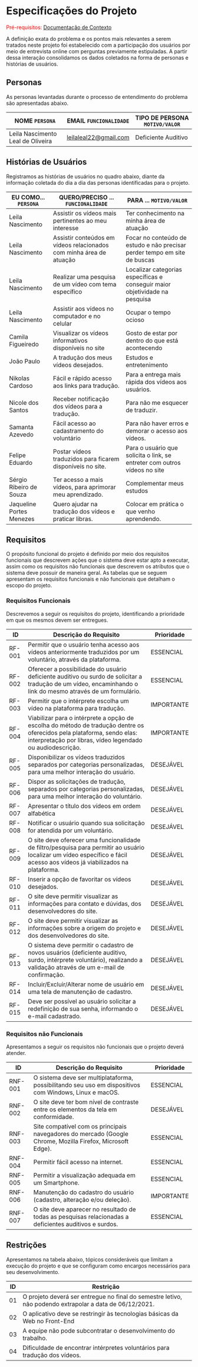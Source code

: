 # Especificações do Projeto

<span style="color:red">Pré-requisitos: <a href="1-Documentação de Contexto.md"> Documentação de Contexto</a></span>

A definição exata do problema e os pontos mais relevantes a serem tratados neste projeto foi estabelecido com a participação dos usuários por meio de entrevista online com perguntas previamente estipuladas. A partir dessa interação consolidamos os dados coletados na forma de personas e histórias de usuários.

## Personas

As personas levantadas durante o processo de entendimento do problema são apresentadas abaixo.

|NOME `PERSONA`| EMAIL `FUNCIONALIDADE` |TIPO DE PERSONA `MOTIVO/VALOR`                 |
|--------------------|------------------------------------|----------------------------------------|
|Leila Nascimento Leal de Oliveira        |leilaleal22@gmail.com                 |Deficiente Auditivo                                 |



## Histórias de Usuários

Registramos as histórias de usuários no quadro abaixo, diante da informação coletada do dia a dia das personas identificadas para o projeto.

|EU COMO... `PERSONA`| QUERO/PRECISO ... `FUNCIONALIDADE` |PARA ... `MOTIVO/VALOR`                 |
|--------------------|------------------------------------|----------------------------------------|
|Leila Nascimento         |Assistir os vídeos mais pertinentes ao meu interesse                 |Ter conhecimento na minha área de atuação                                  |
|Leila Nascimento         |Assistir conteúdos em vídeos relacionados com minha área de atuação  |Focar no conteúdo de estudo e não precisar perder tempo em site de buscas  |
|Leila Nascimento         |Realizar uma pesquisa de um vídeo com tema específico                |Localizar categorias específicas e conseguir maior objetividade na pesquisa|
|Leila Nascimento         |Assistir aos vídeos no computador e no celular                       |Ocupar o tempo ocioso                                                      |
|Camila Figueiredo        |Visualizar os vídeos informativos disponíveis no site                |Gosto de estar por dentro do que está acontecendo                          |
|João Paulo               |A tradução dos meus vídeos desejados.                                |Estudos e entretenimento                                                   |
|Nikolas Cardoso          |Fácil e rápido acesso aos links para tradução.                       |Para a entrega mais rápida dos vídeos aos usuários.                        |
|Nicole dos Santos        |Receber notificação dos vídeos para a tradução.                      |Para não me esquecer de traduzir.                                          |
|Samanta Azevedo          |Fácil acesso ao cadastramento do voluntário                          |Para não haver erros e demorar o acesso aos vídeos.                        |
|Felipe Eduardo           |Postar vídeos traduzidos para ficarem disponíveis no site.           |Para o usuário que solicita o link, se entreter com outros vídeos no site  |
|Sérgio Ribeiro de Souza  |Ter acesso a mais vídeos, para aprimorar meu aprendizado.            |Complementar meus estudos                                                  |
|Jaqueline Portes Menezes |Quero ajudar na tradução dos vídeos e praticar libras.               |Colocar em prática o que venho aprendendo.                                 |



## Requisitos

O propósito funcional do projeto é definido por meio dos requisitos funcionais que descrevem ações que o sistema deve estar apto a executar, assim como os requisitos não funcionais que descrevem os atributos que o sistema deve possuir de maneira geral. As tabelas que se seguem apresentam os requisitos funcionais e não funcionais que detalham o escopo do projeto.

### Requisitos Funcionais

Descrevemos a seguir os requisitos do projeto, identificando a prioridade em que os mesmos devem ser entregues.

|ID    | Descrição do Requisito  | Prioridade |
|------|-----------------------------------------|----|
|RF-001| Permitir que o usuário tenha acesso aos vídeos anteriormente traduzidos por um voluntário, através da plataforma. | ESSENCIAL | 
|RF-002| Oferecer a possibilidade do usuário deficiente auditivo ou surdo de solicitar a tradução de um vídeo, encaminhando o link do mesmo através de um formulário.| ESSENCIAL|
|RF-003| Permitir que o intérprete escolha um vídeo na plataforma para tradução. | IMPORTANTE |
|RF-004| Viabilizar para o intérprete a opção de escolha do método de tradução dentre os oferecidos pela plataforma, sendo elas: interpretação por libras, vídeo legendado ou      audiodescrição. | IMPORTANTE |
|RF-005| Disponibilizar os vídeos traduzidos separados por categorias personalizadas, para uma melhor interação do usuário. | DESEJÁVEL |
|RF-006| Dispor as solicitações de tradução, separados por categorias personalizadas, para uma melhor interação do voluntário.| DESEJÁVEL |
|RF-007| Apresentar o título dos vídeos em ordem alfabética | DESEJÁVEL |
|RF-008| Notificar o usuário quando sua solicitação for atendida por um voluntário. | DESEJÁVEL |
|RF-009| O site deve oferecer uma funcionalidade de filtro/pesquisa para permitir ao usuário localizar um vídeo específico e fácil acesso aos vídeos já viabilizados na           plataforma. | DESEJÁVEL |
|RF-010| Inserir a opção de favoritar os vídeos desejados. | DESEJÁVEL |
|RF-011| O site deve permitir visualizar as informações para contato e dúvidas, dos desenvolvedores do site. | DESEJÁVEL |
|RF-012| O site deve permitir visualizar as informações sobre a origem do projeto e dos desenvolvedores do site. | DESEJÁVEL |
|RF-013| O sistema deve permitir o cadastro de novos usuários (deficiente auditivo, surdo, intérprete voluntário), realizando a validação através de um e-mail de confirmação. | DESEJÁVEL |      
|RF-014| Incluir/Excluir/Alterar nome de usuário em uma tela de manutenção de cadastro.  | DESEJÁVEL |
|RF-015| Deve ser possível ao usuário solicitar a redefinição de sua senha, informando o e-mail cadastrado. | DESEJÁVEL |

### Requisitos não Funcionais

Apresentamos a seguir os requisitos não funcionais que o projeto deverá atender.

|ID     | Descrição do Requisito  |Prioridade |
|-------|-------------------------|----|
|RNF-001| O sistema deve ser multiplataforma, possibilitando seu uso em dispositivos com Windows, Linux e macOS.     |  ESSENCIAL  | 
|RNF-002| O site deve ter bom nível de contraste entre os elementos da tela em conformidade.                         |  DESEJÁVEL  | 
|RNF-003| Site compatível com os principais navegadores do mercado (Google Chrome, Mozilla Firefox, Microsoft Edge). |  ESSENCIAL  | 
|RNF-004| Permitir fácil acesso na internet.                                                                         |  ESSENCIAL  | 
|RNF-005| Permitir a visualização adequada em um Smartphone.                                                         |  ESSENCIAL  | 
|RNF-006| Manutenção do cadastro do usuário (cadastro, alteração e/ou deleção).                                      |  IMPORTANTE | 
|RNF-007| O site deve aparecer no resultado de todas as pesquisas relacionadas a deficientes auditivos e surdos.     |  ESSENCIAL  | 

## Restrições

Apresentamos na tabela abaixo, tópicos consideráveis que limitam a execução do projeto e que se configuram como encargos necessários para seu desenvolvimento.

|ID| Restrição                                             |
|--|-------------------------------------------------------|
|01| O projeto deverá ser entregue no final do semestre letivo, não podendo extrapolar a data de 06/12/2021. |
|02| O aplicativo deve se restringir às tecnologias básicas da Web no Front-End                              |
|03| A equipe não pode subcontratar o desenvolvimento do trabalho.                                           |
|04| Dificuldade de encontrar intérpretes voluntários para tradução dos vídeos.                              |
